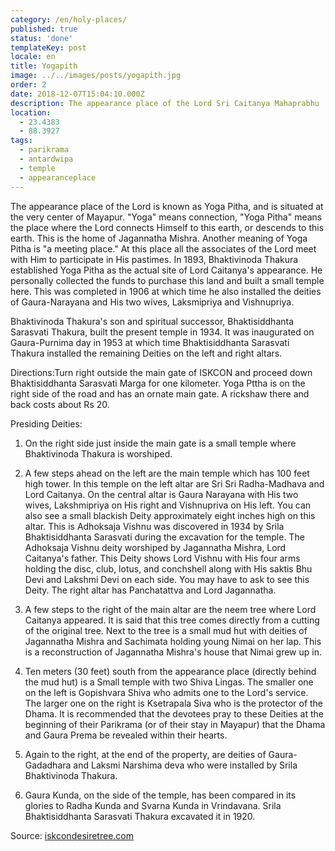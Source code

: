 ```yaml
---
category: /en/holy-places/
published: true
status: 'done'
templateKey: post
locale: en
title: Yogapith
image: ../../images/posts/yogapith.jpg
order: 2
date: 2018-12-07T15:04:10.000Z
description: The appearance place of the Lord Sri Caitanya Mahaprabhu
location:
  - 23.4383
  - 88.3927
tags:
  - parikrama
  - antardwipa
  - temple
  - appearanceplace
---
```


The appearance place of the Lord is known as Yoga Pitha, and is situated at the very center of Mayapur. "Yoga" means connection, "Yoga Pitha" means the place where the Lord connects Himself to this earth, or descends to this earth. This is the home of Jagannatha Mishra. Another meaning of Yoga Pitha is "a meeting place." At this place all the associates of the Lord meet with Him to participate in His pastimes.   In 1893, Bhaktivinoda Thakura established Yoga Pitha as the actual site of Lord Caitanya's appearance. He personally collected the funds to purchase this land and built a small temple here. This was completed in 1906 at which time he also installed the deities of Gaura-Narayana and His two wives, Laksmipriya and Vishnupriya.

Bhaktivinoda Thakura's son and spiritual successor, Bhaktisiddhanta Sarasvati Thakura, built the present temple in 1934. It was inaugurated on Gaura-Purnima day in 1953 at which time Bhaktisiddhanta Sarasvati Thakura installed the remaining Deities on the left and right altars.

Directions:Turn right outside the main gate of ISKCON and proceed down Bhaktisiddhanta Sarasvati Marga for one kilometer. Yoga Pttha is on the right side of the road and has an ornate main gate. A rickshaw there and back costs about Rs 20.

Presiding Deities:
  1. On the right side just inside the main gate is a small temple where Bhaktivinoda Thakura is worshiped.

  2. A few steps ahead on the left are the main temple which has 100 feet high tower. In this temple on the left altar are Sri Sri Radha-Madhava and Lord Caitanya. On the central altar is Gaura Narayana with His two wives, Lakshmipriya on His right and Vishnupriva on His left. You can also see a small blackish Deity approximately eight inches high on this altar. This is Adhoksaja Vishnu was discovered in 1934 by Srila Bhaktisiddhanta Sarasvati during the excavation for the temple. The Adhoksaja Vishnu deity worshiped by Jagannatha Mishra, Lord Caitanya's father. This Deity shows Lord Vishnu with His four arms holding the disc, club, lotus, and conchshell along with His saktis Bhu Devi and Lakshmi Devi on each side. You may have to ask to see this Deity. The right altar has Panchatattva and Lord Jagannatha.

  3. A few steps to the right of the main altar are the neem tree where Lord Caitanya appeared. It is said that this tree comes directly from a cutting of the original tree. Next to the tree is a small mud hut with deities of Jagannatha Mishra and Sachimata holding young Nimai on her lap. This is a reconstruction of Jagannatha Mishra's house that Nimai grew up in.

  4. Ten meters (30 feet) south from the appearance place (directly behind the mud hut) is a Small temple with two Shiva Lingas. The smaller one on the left is Gopishvara Shiva who admits one to the Lord's service. The larger one on the right is Ksetrapala Siva who is the protector of the Dhama. It is recommended that the devotees pray to these Deities at the beginning of their Parikrama (or of their stay in Mayapur) that the Dhama and Gaura Prema be revealed within their hearts.

  5. Again to the right, at the end of the property, are deities of Gaura-Gadadhara and Laksmi Narshima deva who were installed by Srila Bhaktivinoda Thakura.

  6. Gaura Kunda, on the side of the temple, has been compared in its glories to Radha Kunda and Svarna Kunda in Vrindavana. Srila Bhaktisiddhanta Sarasvati Thakura excavated it in 1920.

Source: [iskcondesiretree.com](https://iskcondesiretree.com)
